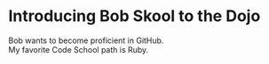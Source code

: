 # Introducing Bob Skool to the Dojo

Bob wants to become proficient in GitHub.  
My favorite Code School path is Ruby.


